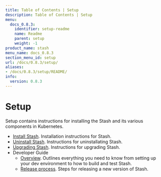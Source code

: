 ```yaml
---
title: Table of Contents | Setup
description: Table of Contents | Setup
menu:
  docs_0.8.3:
    identifier: setup-readme
    name: Readme
    parent: setup
    weight: -1
product_name: stash
menu_name: docs_0.8.3
section_menu_id: setup
url: /docs/0.8.3/setup/
aliases:
- /docs/0.8.3/setup/README/
info:
  version: 0.8.3
---
```


# Setup

Setup contains instructions for installing the Stash and its various components in Kubernetes.

- [Install Stash](/docs/0.8.3/setup/install). Installation instructions for Stash.
- [Uninstall Stash](/docs/0.8.3/setup/uninstall). Instructions for uninstallating Stash.
- [Upgrading Stash](/docs/0.8.3/setup/upgrade). Instructions for upgrading Stash.
- Developer Guide
  - [Overview](/docs/0.8.3/setup/developer-guide/overview). Outlines everything you need to know from setting up your dev environment to how to build and test Stash.
  - [Release process](/docs/0.8.3/setup/developer-guide/release). Steps for releasing a new version of Stash.
